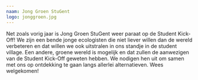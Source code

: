 ```yaml
---
naam: Jong Groen StuGent
logo: jonggroen.jpg
---
```

Net zoals vorig jaar is Jong Groen StuGent weer paraat op de Student Kick-Off!
We zijn een bende jonge ecologisten die niet liever willen dan de wereld verbeteren en dat willen we ook uitstralen in ons standje in de student village. Een andere, groene wereld is mogelijk en dat zullen de aanwezigen van de Student Kick-Off geweten hebben. We nodigen hen uit om samen met ons op ontdekking te gaan langs allerlei alternatieven. Wees welgekomen!
